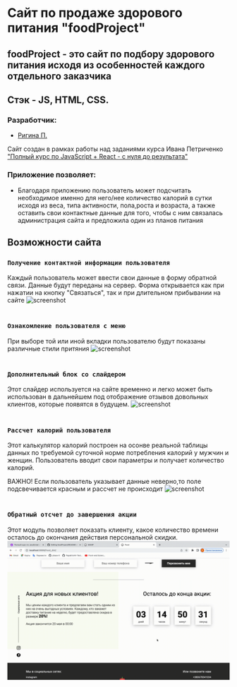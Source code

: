 # Сайт по продаже здорового питания "foodProject"
## foodProject - это сайт по подбору здорового питания исходя из особенностей каждого отдельного заказчика
## Стэк - JS, HTML, CSS.
### Разработчик:
- [Ригина П.](https://github.com/riginapapakhina)

Сайт создан в рамках работы над заданиями курса Ивана Петриченко ["Полный курс по JavaScript + React - с нуля до результата"](https://www.udemy.com/course/javascript_full/)

### Приложение позволяет:
- Благодаря приложению пользователь может подсчитать необходимое именно для него/нее количество калорий в сутки исходя из веса, типа активности, пола,роста и возраста, а также оставить свои контактные данные для того, чтобы с ним связалась администрация сайта и предложила один из планов питания

## Возможности сайта
### `Получение контактной информации пользователя`
Каждый пользователь может ввести свои данные в форму обратной связи. Данные будут переданы на сервер. Форма открывается как при нажатии на кнопку "Связаться", так и при длительном прибывании на сайте
![screenshot](gifs/contactForm.gif)
#
### `Ознакомление пользователя с меню`
При выборе той или иной вкладки пользователю будут показаны различные стили притяния
![screenshot](gifs/foodsSlider.gif)
#
### `Дополнительный блок со слайдером`
Этот слайдер используется на сайте временно и легко может быть использован в дальнейшем под отображение отзывов довольных клиентов, которые появятся в будущем.
![screenshot](gifs/slider.gif)
#
### `Рассчет калорий пользователя`
Этот калькулятор калорий построен на осонве реальной таблицы данных по требуемой суточной норме потребления калорий у мужчин и женщин. Пользователь вводит свои параметры и получает количество калорий. 

ВАЖНО! Если пользователь указывает данные неверно,то поле подсвечивается красным и рассчет не происходит
![screenshot](gifs/caloriesCounter.gif)
#
### `Обратный отсчет до завершения акции`
Этот модуль позволяет показать клиенту, какое количество времени осталось до окончания действия персональной скидки.
![screenshot](gifs/countDown.gif)
#
